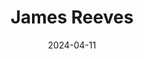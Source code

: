 ---
title: James Reeves
link : https://atlasminor.com/
tags: ["personal site", "prose"]
date: 2024-04-11                       
---